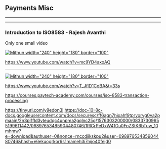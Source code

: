 
## Payments Misc




----

-----

### Introduction to ISO8583 - Rajesh Avanthi 

Only one small video


[![Mithun width="240" height="180" border="100"](https://img.youtube.com/vi/mc9YD4axoAQ/0.jpg)](https://www.youtube.com/watch?v=mc9YD4axoAQ)


https://www.youtube.com/watch?v=mc9YD4axoAQ

----

[![Mithun width="240" height="180" border="100"](https://img.youtube.com/vi/T_JflD1CoBA/0.jpg)](https://www.youtube.com/watch?v=T_JflD1CoBA)



https://www.youtube.com/watch?v=T_JflD1CoBA&t=33s

https://courses.paytech-academy.com/courses/iso-8583-transaction-processing

https://tinyurl.com/y9edon3l
https://doc-10-8c-docs.googleusercontent.com/docs/securesc/ff6agn7hioahf9tprvorvg0va2pmaain/2n3pi1fld3vteudqc4unpma2gqlnc25g/1576303200000/08337309955199611442/09897653485904480746/1RlCrPeDxW41Gu0FpZStK6bTuw_10mhmw?e=download&authuser=0&nonce=rnccdiikskpu2&user=09897653485904480746&hash=e6ekuogrkor6s1mameh3i7mjo40fejd0
